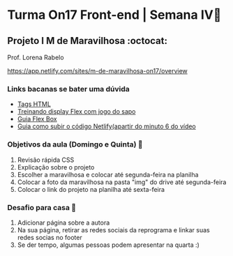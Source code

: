 
# Turma On17 Front-end | Semana IV💜
## Projeto I M de Maravilhosa  :octocat:

Prof. Lorena Rabelo

https://app.netlify.com/sites/m-de-maravilhosa-on17/overview

### Links bacanas se bater uma dúvida

* [Tags HTML](https://developer.mozilla.org/pt-BR/docs/Web/HTML/Element)
* [Treinando display Flex com jogo do sapo](https://flexboxfroggy.com/#pt-br)
* [Guia Flex Box](https://origamid.com/projetos/flexbox-guia-completo/)
* [Guia como subir o código Netlify(apartir do minuto 6 do vídeo](https://www.youtube.com/watch?v=wpbo183GXIA)

### Objetivos da aula (Domingo e Quinta)  :metal:
1. Revisão rápida CSS
2. Explicação sobre o projeto 
3. Escolher a maravilhosa e colocar até segunda-feira na planilha 
5. Colocar a foto da maravilhosa na pasta "img" do drive até segunda-feira
6. Colocar o link do projeto na planilha até sexta-feira 

### Desafio para casa :rocket:

1. Adicionar página sobre a autora 
2. Na sua página, retirar as redes sociais da reprograma e linkar suas redes socias no footer
3. Se der tempo, algumas pessoas podem apresentar na quarta :)
